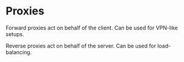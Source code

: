 # Proxies

Forward proxies act on behalf of the client. Can be used for VPN-like setups.

Reverse proxies act on behalf of the server. Can be used for load-balancing.
